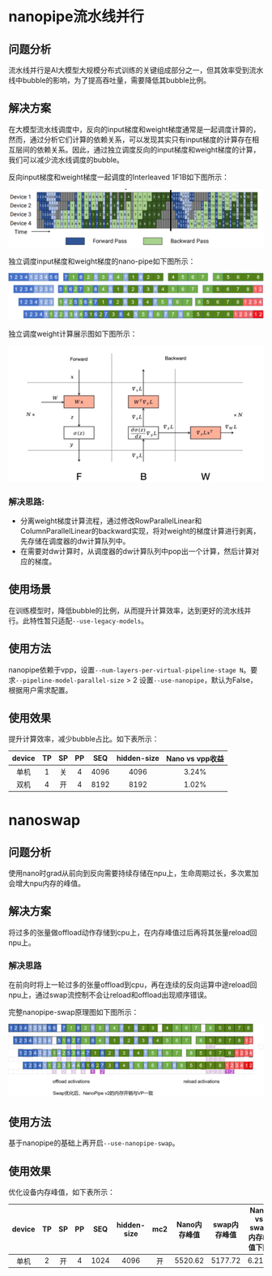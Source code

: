 # nanopipe流水线并行

## 问题分析

流水线并行是AI大模型大规模分布式训练的关键组成部分之一，但其效率受到流水线中bubble的影响，为了提高吞吐量，需要降低其bubble比例。

## 解决方案

在大模型流水线调度中，反向的input梯度和weight梯度通常是一起调度计算的，然而，通过分析它们计算的依赖关系，可以发现其实只有input梯度的计算存在相互层间的依赖关系。因此，通过独立调度反向的input梯度和weight梯度的计算，我们可以减少流水线调度的bubble。

反向input梯度和weight梯度一起调度的Interleaved 1F1B如下图所示：

![img](../../sources/images/virtual-pipeline.PNG)

独立调度input梯度和weight梯度的nano-pipe如下图所示：

![img](../../sources/images/nanopipe.png)

独立调度weight计算展示图如下图所示：

![img](../../sources/images/FBW.png)

### 解决思路:

* 分离weight梯度计算流程，通过修改RowParallelLinear和ColumnParallelLinear的backward实现，将对weight的梯度计算进行剥离，先存储在调度器的dw计算队列中。
* 在需要对dw计算时，从调度器的dw计算队列中pop出一个计算，然后计算对应的梯度。

## 使用场景

在训练模型时，降低bubble的比例，从而提升计算效率，达到更好的流水线并行。此特性暂只适配`--use-legacy-models`。

## 使用方法

nanopipe依赖于vpp，设置`--num-layers-per-virtual-pipeline-stage N`。要求`--pipeline-model-parallel-size` > 2
设置`--use-nanopipe`，默认为False，根据用户需求配置。

## 使用效果

提升计算效率，减少bubble占比。如下表所示：

| device | TP | SP | PP | SEQ | hidden-size | Nano vs vpp收益 |
| :-----: | :----: | :----: | :-----:| :----: | :----: | :-----: |
| 单机 | 1 | 关 | 4 | 4096 | 4096 | 3.24% |
| 双机 | 4 | 开 | 4 | 8192 | 8192 | 1.02% |

# nanoswap

## 问题分析

使用nano时grad从前向到反向需要持续存储在npu上，生命周期过长，多次累加会增大npu内存的峰值。

## 解决方案

将过多的张量做offload动作存储到cpu上，在内存峰值过后再将其张量reload回npu上。

### 解决思路

在前向时将上一轮过多的张量offload到cpu，再在连续的反向运算中途reload回npu上，通过swap流控制不会让reload和offload出现顺序错误。

完整nanopipe-swap原理图如下图所示：

![img](../../sources/images/nanopipe_v2.png)

## 使用方法

基于nanopipe的基础上再开启`--use-nanopipe-swap`。

## 使用效果

优化设备内存峰值，如下表所示：

| device | TP | SP | PP | SEQ | hidden-size | mc2 | Nano内存峰值 |swap内存峰值 | Nano vs swap内存峰值下降 |
| :-----: | :----: | :----: | :-----:| :----: | :----: | :-----: | :-----: | :-----: | :-----: |
| 单机 | 2 | 开 | 4 | 1024 | 4096 | 开 | 5520.62 | 5177.72 | 6.21% |